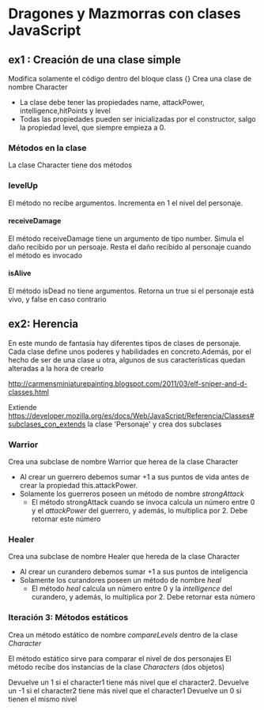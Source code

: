 # Dragones y Mazmorras con clases JavaScript

## ex1 : Creación de una clase simple

Modifica solamente el código dentro del bloque class {}
Crea una clase de nombre Character

- La clase debe tener las propiedades name, attackPower, intelligence,hitPoints y level
- Todas las propiedades pueden ser inicializadas por el constructor, salgo la propiedad level, que siempre empieza a 0.

### Métodos en la clase

La clase Character tiene dos métodos

### levelUp

El método no recibe argumentos.
Incrementa en 1 el nivel del personaje.

#### receiveDamage

El método receiveDamage tiene un argumento de tipo number.
Simula el daño recibido por un persoaje.
Resta el daño recibido al personaje cuando el método es invocado

#### isAlive

El método isDead no tiene argumentos.
Retorna un true si el personaje está vivo, y false en caso contrario

## ex2: Herencia

En este mundo de fantasía hay diferentes tipos de clases de personaje. Cada clase define unos poderes y habilidades en concreto.Además, por el hecho de ser de una clase u otra, algunos de sus características quedan alteradas a la hora de crearlo
  
  http://carmensminiaturepainting.blogspot.com/2011/03/elf-sniper-and-d-classes.html
 
Extiende https://developer.mozilla.org/es/docs/Web/JavaScript/Referencia/Classes#subclases_con_extends la clase 'Personaje' y crea dos subclases 

### Warrior

Crea una subclase de nombre Warrior que herea de la clase Character

- Al crear un guerrero debemos sumar +1 a sus puntos de vida antes de crear la propiedad this.attackPower.
- Solamente los guerreros poseen un método de nombre _strongAttack_
  - El método strongAttack cuando se invoca calcula un número entre 0 y el _attackPower_ del guerrero, y además, lo multiplica por 2.  Debe retornar este número

### Healer

Crea una subclase de nombre Healer que hereda de la clase Character

- Al crear un curandero debemos sumar +1 a sus puntos de inteligencia
- Solamente los curandores poseen un método de nombre _heal_
  - El método _heal_ calcula un número entre 0 y la _intelligence_ del curandero, y además, lo multiplica por 2. Debe retornar esta número

### Iteración 3: Métodos estáticos

Crea un método estático de nombre _compareLevels_ dentro de la clase _Character_

El método estático sirve para comparar el nivel de dos personajes
El método recibe dos instancias de la clase _Characters_ (dos objetos)

Devuelve un 1 si el character1 tiene más nivel que el character2. 
Devuelve un -1 si el character2 tiene más nivel que el character1
Devuelve un 0 si tienen el mismo nivel
